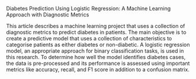 Diabetes Prediction Using Logistic Regression: A Machine Learning Approach with Diagnostic Metrics



This article describes a machine learning project that uses a collection of diagnostic metrics to predict diabetes in patients. The main objective is to create a predictive model that uses a collection of characteristics to categorise patients as either diabetes or non-diabetic. A logistic regression model, an appropriate approach for binary classification tasks, is used in this research. To determine how well the model identifies diabetes cases, the data is pre-processed and its performance is assessed using important metrics like accuracy, recall, and F1 score in addition to a confusion matrix.
